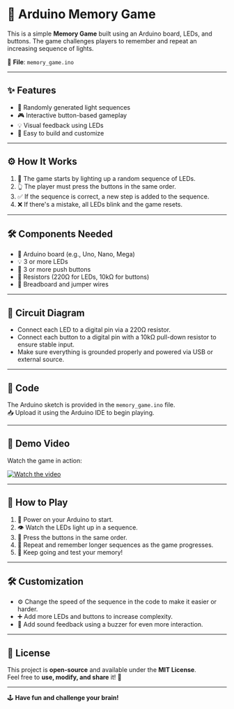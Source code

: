 # 🧠 Arduino Memory Game

This is a simple **Memory Game** built using an Arduino board, LEDs, and buttons. The game challenges players to remember and repeat an increasing sequence of lights.

📁 **File**: `memory_game.ino`

---

## ✨ Features

- 🎲 Randomly generated light sequences
- 🎮 Interactive button-based gameplay
- 💡 Visual feedback using LEDs
- 🔧 Easy to build and customize

---

## ⚙️ How It Works

1. 🔦 The game starts by lighting up a random sequence of LEDs.
2. 👆 The player must press the buttons in the same order.
3. ✅ If the sequence is correct, a new step is added to the sequence.
4. ❌ If there's a mistake, all LEDs blink and the game resets.

---

## 🛠️ Components Needed

- 🧠 Arduino board (e.g., Uno, Nano, Mega)
- 💡 3 or more LEDs
- 🔘 3 or more push buttons
- 🔩 Resistors (220Ω for LEDs, 10kΩ for buttons)
- 🔌 Breadboard and jumper wires

---

## 🔌 Circuit Diagram

- Connect each LED to a digital pin via a 220Ω resistor.
- Connect each button to a digital pin with a 10kΩ pull-down resistor to ensure stable input.
- Make sure everything is grounded properly and powered via USB or external source.

---

## 🧠 Code

The Arduino sketch is provided in the `memory_game.ino` file.  
📥 Upload it using the Arduino IDE to begin playing.

---

## 🎥 Demo Video

Watch the game in action:

[![Watch the video](https://img.youtube.com/vi/_aMglHOKeqo/0.jpg)](https://www.youtube.com/shorts/_aMglHOKeqo)

---

## 🎯 How to Play

1. 🔌 Power on your Arduino to start.
2. 👁️ Watch the LEDs light up in a sequence.
3. 🎯 Press the buttons in the same order.
4. 🧩 Repeat and remember longer sequences as the game progresses.
5. 🧠 Keep going and test your memory!

---

## 🛠️ Customization

- ⚙️ Change the speed of the sequence in the code to make it easier or harder.
- ➕ Add more LEDs and buttons to increase complexity.
- 🎵 Add sound feedback using a buzzer for even more interaction.

---

## 📜 License

This project is **open-source** and available under the **MIT License**.  
Feel free to **use, modify, and share** it! 🚀

---

🕹️ **Have fun and challenge your brain!**
